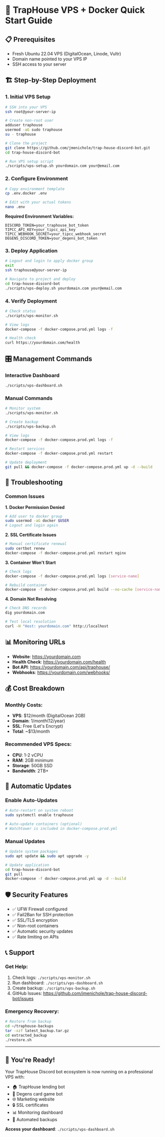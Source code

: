 # 🚀 TrapHouse VPS + Docker Quick Start Guide

## 📋 **Prerequisites**
- Fresh Ubuntu 22.04 VPS (DigitalOcean, Linode, Vultr)
- Domain name pointed to your VPS IP
- SSH access to your server

## 🏗️ **Step-by-Step Deployment**

### **1. Initial VPS Setup**
```bash
# SSH into your VPS
ssh root@your-server-ip

# Create non-root user
adduser traphouse
usermod -aG sudo traphouse
su - traphouse

# Clone the project
git clone https://github.com/jmenichole/trap-house-discord-bot.git
cd trap-house-discord-bot

# Run VPS setup script
./scripts/vps-setup.sh yourdomain.com your@email.com
```

### **2. Configure Environment**
```bash
# Copy environment template
cp .env.docker .env

# Edit with your actual tokens
nano .env
```

**Required Environment Variables:**
```env
DISCORD_TOKEN=your_traphouse_bot_token
TIPCC_API_KEY=your_tipcc_api_key
TIPCC_WEBHOOK_SECRET=your_tipcc_webhook_secret
DEGENS_DISCORD_TOKEN=your_degens_bot_token
```

### **3. Deploy Application**
```bash
# Logout and login to apply docker group
exit
ssh traphouse@your-server-ip

# Navigate to project and deploy
cd trap-house-discord-bot
./scripts/vps-deploy.sh yourdomain.com your@email.com
```

### **4. Verify Deployment**
```bash
# Check status
./scripts/vps-monitor.sh

# View logs
docker-compose -f docker-compose.prod.yml logs -f

# Health check
curl https://yourdomain.com/health
```

## 🎛️ **Management Commands**

### **Interactive Dashboard**
```bash
./scripts/vps-dashboard.sh
```

### **Manual Commands**
```bash
# Monitor system
./scripts/vps-monitor.sh

# Create backup
./scripts/vps-backup.sh

# View logs
docker-compose -f docker-compose.prod.yml logs -f

# Restart services
docker-compose -f docker-compose.prod.yml restart

# Update deployment
git pull && docker-compose -f docker-compose.prod.yml up -d --build
```

## 🔧 **Troubleshooting**

### **Common Issues**

**1. Docker Permission Denied**
```bash
# Add user to docker group
sudo usermod -aG docker $USER
# Logout and login again
```

**2. SSL Certificate Issues**
```bash
# Manual certificate renewal
sudo certbot renew
docker-compose -f docker-compose.prod.yml restart nginx
```

**3. Container Won't Start**
```bash
# Check logs
docker-compose -f docker-compose.prod.yml logs [service-name]

# Rebuild container
docker-compose -f docker-compose.prod.yml build --no-cache [service-name]
```

**4. Domain Not Resolving**
```bash
# Check DNS records
dig yourdomain.com

# Test local resolution
curl -H "Host: yourdomain.com" http://localhost
```

## 📊 **Monitoring URLs**

- **Website**: https://yourdomain.com
- **Health Check**: https://yourdomain.com/health
- **Bot API**: https://yourdomain.com/api/traphouse/
- **Webhooks**: https://yourdomain.com/webhooks/

## 💰 **Cost Breakdown**

### **Monthly Costs:**
- **VPS**: $12/month (DigitalOcean 2GB)
- **Domain**: $1/month ($12/year)
- **SSL**: Free (Let's Encrypt)
- **Total**: ~$13/month

### **Recommended VPS Specs:**
- **CPU**: 1-2 vCPU
- **RAM**: 2GB minimum
- **Storage**: 50GB SSD
- **Bandwidth**: 2TB+

## 🔄 **Automatic Updates**

### **Enable Auto-Updates**
```bash
# Auto-restart on system reboot
sudo systemctl enable traphouse

# Auto-update containers (optional)
# Watchtower is included in docker-compose.prod.yml
```

### **Manual Updates**
```bash
# Update system packages
sudo apt update && sudo apt upgrade -y

# Update application
cd trap-house-discord-bot
git pull
docker-compose -f docker-compose.prod.yml up -d --build
```

## 🛡️ **Security Features**

- ✅ UFW Firewall configured
- ✅ Fail2Ban for SSH protection
- ✅ SSL/TLS encryption
- ✅ Non-root containers
- ✅ Automatic security updates
- ✅ Rate limiting on APIs

## 📞 **Support**

### **Get Help:**
1. Check logs: `./scripts/vps-monitor.sh`
2. Run dashboard: `./scripts/vps-dashboard.sh`
3. Create backup: `./scripts/vps-backup.sh`
4. GitHub Issues: https://github.com/jmenichole/trap-house-discord-bot/issues

### **Emergency Recovery:**
```bash
# Restore from backup
cd ~/traphouse-backups
tar -xzf latest_backup.tar.gz
cd extracted_backup
./restore.sh
```

---

## 🎉 **You're Ready!**

Your TrapHouse Discord bot ecosystem is now running on a professional VPS with:
- 🏠 TrapHouse lending bot
- 🎲 Degens card game bot  
- 🌐 Marketing website
- 🔒 SSL certificates
- 📊 Monitoring dashboard
- 💾 Automated backups

**Access your dashboard**: `./scripts/vps-dashboard.sh`
